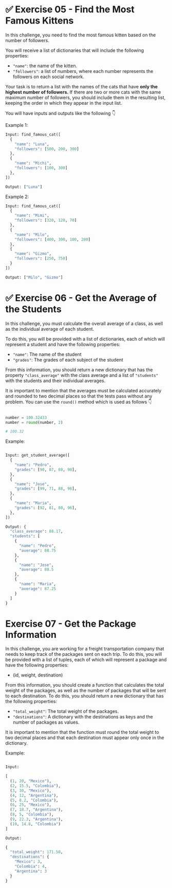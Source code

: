 # ✅ Exercise 05 - Find the Most Famous Kittens

In this challenge, you need to find the most famous kitten based on the number of followers.

You will receive a list of dictionaries that will include the following properties:

- `"name"`: the name of the kitten.
- `"followers"`: a list of numbers, where each number represents the followers on each social network.

Your task is to return a list with the names of the cats that have **only the highest number of followers.** If there are two or more cats with the same maximum number of followers, you should include them in the resulting list, keeping the order in which they appear in the input list.

You will have inputs and outputs like the following 👇

Example 1:

```python
Input: find_famous_cat([
  {
    "name": "Luna",
    "followers": [500, 200, 300]
  },
  {
    "name": "Michi",
    "followers": [100, 300]
  },
])

Output: ["Luna"]
```

Example 2:

```python
Input: find_famous_cat([
  {
    "name": "Mimi",
    "followers": [320, 120, 70]
  },
  {
    "name": "Milo",
    "followers": [400, 300, 100, 200]
  },
  {
    "name": "Gizmo",
    "followers": [250, 750]
  }
])

Output: ["Milo", "Gizmo"]

```

# ✅ Exercise 06 - Get the Average of the Students

In this challenge, you must calculate the overall average of a class, as well as the individual average of each student.

To do this, you will be provided with a list of dictionaries, each of which will represent a student and have the following properties:

- `"name"`: The name of the student
- `"grades"`: The grades of each subject of the student

From this information, you should return a new dictionary that has the property `"class_average"` with the class average and a list of `"students"` with the students and their individual averages.

It is important to mention that the averages must be calculated accurately and rounded to two decimal places so that the tests pass without any problem. You can use the `round()` method which is used as follows 👇

```py

number = 100.32433
number = round(number, 2)

# 100.32

```

Example:

```py

Input: get_student_average([
  {
    "name": "Pedro",
    "grades": [90, 87, 88, 90],
  },
  {
    "name": "Jose",
    "grades": [99, 71, 88, 96],
  },
  {
    "name": "Maria",
    "grades": [92, 81, 80, 96],
  },
])

Output: {
  "class_average": 88.17,
  "students": [
    {
      "name": "Pedro",
      "average": 88.75
    },
    {
      "name": "Jose",
      "average": 88.5
    },
    {
      "name": "Maria",
      "average": 87.25
    }
  ]
}

```

# Exercise 07 - Get the Package Information

In this challenge, you are working for a freight transportation company that needs to keep track of the packages sent on each trip. To do this, you will be provided with a list of tuples, each of which will represent a package and have the following properties:

- (id, weight, destination)

From this information, you should create a function that calculates the total weight of the packages, as well as the number of packages that will be sent to each destination. To do this, you should return a new dictionary that has the following properties:

- `"total_weight"`: The total weight of the packages.
- `"destinations"`: A dictionary with the destinations as keys and the number of packages as values.

It is important to mention that the function must round the total weight to two decimal places and that each destination must appear only once in the dictionary.

Example:

```py

Input:

[
  (1, 20, "Mexico"),
  (2, 15.5, "Colombia"),
  (3, 30, "Mexico"),
  (4, 12, "Argentina"),
  (5, 8.2, "Colombia"),
  (6, 25, "Mexico"),
  (7, 18.7, "Argentina"),
  (8, 5, "Colombia"),
  (9, 22.3, "Argentina"),
  (10, 14.8, "Colombia")
]

Output:

{
  "total_weight": 171.50,
  "destinations": {
    "Mexico": 3,
    "Colombia": 4,
    "Argentina": 3
  }
}

```
